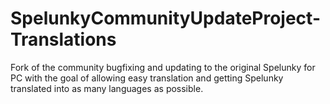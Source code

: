 SpelunkyCommunityUpdateProject-Translations
===========================================

Fork of the community bugfixing and updating to the original Spelunky for PC with the goal of allowing easy translation and getting Spelunky translated into as many languages as possible.